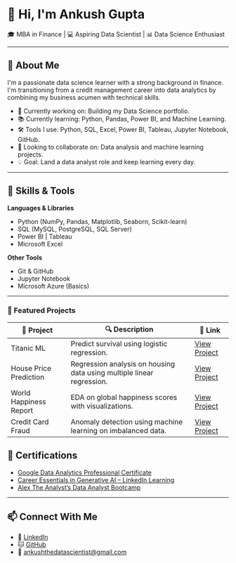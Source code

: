 # 👋 Hi, I'm Ankush Gupta

🎓 MBA in Finance | 💻 Aspiring Data Scientist | 📊 Data Science Enthusiast

---

## 🚀 About Me

I'm a passionate data science learner with a strong background in finance. I'm transitioning from a credit management career into data analytics by combining my business acumen with technical skills.

- 🔭 Currently working on: Building my Data Science portfolio.
- 📚 Currently learning: Python, Pandas, Power BI, and Machine Learning.
- 🛠️ Tools I use: Python, SQL, Excel, Power BI, Tableau, Jupyter Notebook, GitHub.
- 👯 Looking to collaborate on: Data analysis and machine learning projects.
- 💡 Goal: Land a data analyst role and keep learning every day.

---

## 🧰 Skills & Tools

**Languages & Libraries**
- Python (NumPy, Pandas, Matplotlib, Seaborn, Scikit-learn)
- SQL (MySQL, PostgreSQL, SQL Server)
- Power BI | Tableau
- Microsoft Excel

**Other Tools**
- Git & GitHub
- Jupyter Notebook
- Microsoft Azure (Basics)

---

### 🚀 Featured Projects

| 📁 Project | 🔍 Description | 🔗 Link |
|-----------|----------------|--------|
| Titanic ML | Predict survival using logistic regression. | [View Project](https://github.com/AnkushGupta981/Project-1.-Titanic-Survival-Prediction-using-Machine-Learning) | |
| House Price Prediction | Regression analysis on housing data using multiple linear regression. | [View Project](https://github.com/AnkushGupta981/house-price-prediction) |
| World Happiness Report | EDA on global happiness scores with visualizations. | [View Project](https://github.com/AnkushGupta981/world-happiness-report) |
| Credit Card Fraud | Anomaly detection using machine learning on imbalanced data. | [View Project](https://github.com/AnkushGupta981/credit-card-fraud-detection) |


## 📜 Certifications

- [Google Data Analytics Professional Certificate](#)
- [Career Essentials in Generative AI – LinkedIn Learning](#)
- [Alex The Analyst’s Data Analyst Bootcamp](#)

---

## 📫 Connect With Me

- 💼 [LinkedIn](https://www.linkedin.com/in/ankushgupta10)
- 🐱 [GitHub](https://github.com/AnkushGupta981)
- 📧 ankushthedatascientist@gmail.com
